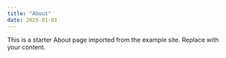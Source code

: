```yaml
---
title: "About"
date: 2025-01-01
---
```


This is a starter About page imported from the example site. Replace with your content.


